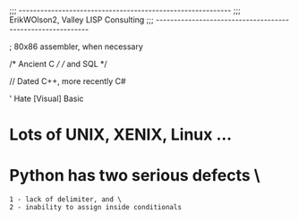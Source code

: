 ;;; ----------------------------------------------------------- 
;;;  ErikWOlson2, Valley LISP Consulting
;;; ----------------------------------------------------------- 

;    80x86 assembler, when necessary

/*   Ancient C   */
/*   and SQL     */

//   Dated C++, more recently C#

' Hate [Visual] Basic

#   Lots of UNIX, XENIX, Linux ...

#   Python has two serious defects \
    1 - lack of delimiter, and \
    2 - inability to assign inside conditionals
